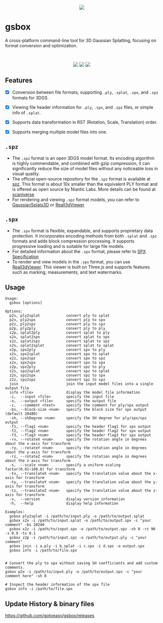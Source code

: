 <p align=center>
<img src="https://gotoeasy.github.io/3dgs/gsbox.png"/>
</p>


# gsbox

A cross-platform command-line tool for 3D Gaussian Splatting, focusing on format conversion and optimization.

<br>

<p align="center">
    <a href="https://repo-sam.inria.fr/fungraph/3d-gaussian-splatting/"><img src="https://img.shields.io/badge/model-3DGS-brightgreen.svg"></a>
    <a href="https://github.com/gotoeasy/gsbox/releases/latest"><img src="https://img.shields.io/github/release/gotoeasy/gsbox.svg"></a>
    <a href="https://github.com/gotoeasy/gsbox/blob/master/LICENSE"><img src="https://img.shields.io/github/license/gotoeasy/gsbox"></a>
<p>

## Features
- [x] Conversion between file formats, supporting `.ply`, `.splat`, `.spx`, and `.spz` formats for 3DGS.
- [x] Viewing file header information for `.ply`, `.spx`, and `.spz` files, or simple info of `.splat`.
- [x] Supports data transformation in RST (Rotation, Scale, Translation) order.
- [x] Supports merging multiple model files into one.


## `.spz`
- The `.spz` format is an open 3DGS model format. Its encoding algorithm is highly commendable, and combined with gzip compression, it can significantly reduce the size of model files without any noticeable loss in visual quality.
- The official open-source repository for the `.spz` format is available at [spz](https://github.com/nianticlabs/spz). This format is about 10x smaller than the equivalent PLY format and is offered as open source by Niantic Labs. More details can be found at [scaniverse](https://scaniverse.com/spz)
- For rendering and viewing `.spz` format models, you can refer to [GaussianSplats3D](https://github.com/mkkellogg/GaussianSplats3D) or [Reall3dViewer](https://github.com/reall3d-com/Reall3dViewer)

## `.spx`
- The `.spx` format is flexible, expandable, and supports proprietary data protection. It incorporates encoding methods from both `.splat` and `.spz` formats and adds block compression processing. It supports progressive loading and is suitable for large file models.
- For detailed information about the `.spx` format, please refer to [SPX Specification](https://github.com/reall3d-com/Reall3dViewer/blob/main/SPX_EN.md)
- To render and view models in the `.spx` format, you can use [Reall3dViewer](https://github.com/reall3d-com/Reall3dViewer). This viewer is built on Three.js and supports features such as marking, measurements, and text watermarks.

## Usage
```shell
Usage:
  gsbox [options]

Options:
  p2s, ply2splat            convert ply to splat
  p2x, ply2spx              convert ply to spx
  p2z, ply2spz              convert ply to spz
  p2p, ply2ply              convert ply to ply
  s2p, splat2ply            convert splat to ply
  s2x, splat2spx            convert splat to spx
  s2z, splat2spz            convert splat to spz
  s2s, splat2splat          convert splat to splat
  x2p, spx2ply              convert spx to ply
  x2s, spx2splat            convert spx to splat
  x2z, spx2spz              convert spx to spz
  x2x, spx2spx              convert spx to spx
  z2p, spz2ply              convert spz to ply
  z2s, spz2splat            convert spz to splat
  z2x, spz2spx              convert spz to spx
  z2z, spz2spz              convert spz to spz
  join                      join the input model files into a single output file
  info <file>               display the model file information
  -i,  --input <file>       specify the input file
  -o,  --output <file>      specify the output file
  -c,  --comment <text>     specify the comment for ply/spx output
  -bs, --block-size <num>   specify the block size for spx output (default 20480)
  -sh, --shDegree <num>     specify the SH degree for ply/spx/spz output
  -f1, --flag1 <num>        specify the header flag1 for spx output
  -f2, --flag2 <num>        specify the header flag2 for spx output
  -f3, --flag3 <num>        specify the header flag3 for spx output
  -rx, --rotateX <num>      specify the rotation angle in degrees about the x-axis for transform
  -ry, --rotateY <num>      specify the rotation angle in degrees about the y-axis for transform
  -rz, --rotateZ <num>      specify the rotation angle in degrees about the z-axis for transform
  -s,  --scale <num>        specify a uniform scaling factor(0.01~100.0) for transform
  -tx, --translateX <num>   specify the translation value about the x-axis for transform
  -ty, --translateY <num>   specify the translation value about the y-axis for transform
  -tz, --translateZ <num>   specify the translation value about the z-axis for transform
  -v,  --version            display version information
  -h,  --help               display help information

Examples:
  gsbox ply2splat -i /path/to/input.ply -o /path/to/output.splat
  gsbox s2x -i /path/to/input.splat -o /path/to/output.spx -c "your comment" -bs 10240
  gsbox x2z -i /path/to/input.spx -o /path/to/output.spz -sh 0 -rz 90 -s 0.9 -tx 0.1
  gsbox z2p -i /path/to/input.spz -o /path/to/output.ply -c "your comment"
  gsbox join -i a.ply -i b.splat -i c.spx -i d.spz -o output.spx
  gsbox info -i /path/to/file.spx


# Convert the ply to spx without saving SH coefficients and add custom comments.
gsbox p2x -i /path/to/input.ply -o /path/to/output.spx -c "your comment here" -sh 0

# Inspect the header information of the spx file
gsbox info -i /path/to/file.spx
```


## Update History & binary files
https://github.com/gotoeasy/gsbox/releases

